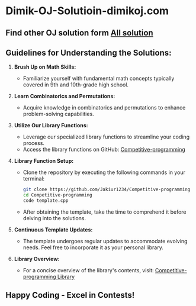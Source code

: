 # Dimik-OJ-Solutioin-dimikoj.com

## Find other OJ solution form [All solution](https://github.com/Jakiur1234/Competitive-Programming#solved-online-judge-problems)

## Guidelines for Understanding the Solutions:

1. **Brush Up on Math Skills:**
   - Familiarize yourself with fundamental math concepts typically covered in 9th and 10th-grade high school.

2. **Learn Combinatorics and Permutations:**
   - Acquire knowledge in combinatorics and permutations to enhance problem-solving capabilities.

3. **Utilize Our Library Functions:**
   - Leverage our specialized library functions to streamline your coding process.
   - Access the library functions on GitHub: [Competitive-programming](https://github.com/Jakiur1234/Competitive-programming)

4. **Library Function Setup:**
   - Clone the repository by executing the following commands in your terminal:
     ```bash
     git clone https://github.com/Jakiur1234/Competitive-programming
     cd Competitive-programming
     code template.cpp
     ```
   - After obtaining the template, take the time to comprehend it before delving into the solutions.

5. **Continuous Template Updates:**
   - The template undergoes regular updates to accommodate evolving needs. Feel free to incorporate it as your personal library.

6. **Library Overview:**
   - For a concise overview of the library's contents, visit: [Competitive-programming Library](https://github.com/Jakiur1234/Competitive-programming)

## Happy Coding - Excel in Contests!
